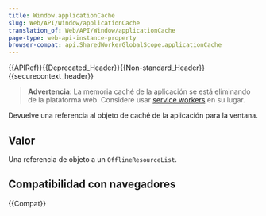 ```yaml
---
title: Window.applicationCache
slug: Web/API/Window/applicationCache
translation_of: Web/API/Window/applicationCache
page-type: web-api-instance-property
browser-compat: api.SharedWorkerGlobalScope.applicationCache
---
```

{{APIRef}}{{Deprecated_Header}}{{Non-standard_Header}}{{securecontext_header}}

> **Advertencia**: La memoria caché de la aplicación se está eliminando de la plataforma web. Considere usar [service workers](/es/docs/Web/API/Service_Worker_API) en su lugar.

Devuelve una referencia al objeto de caché de la aplicación para la ventana.

## Valor

Una referencia de objeto a un `OfflineResourceList`.

## Compatibilidad con navegadores

{{Compat}}


